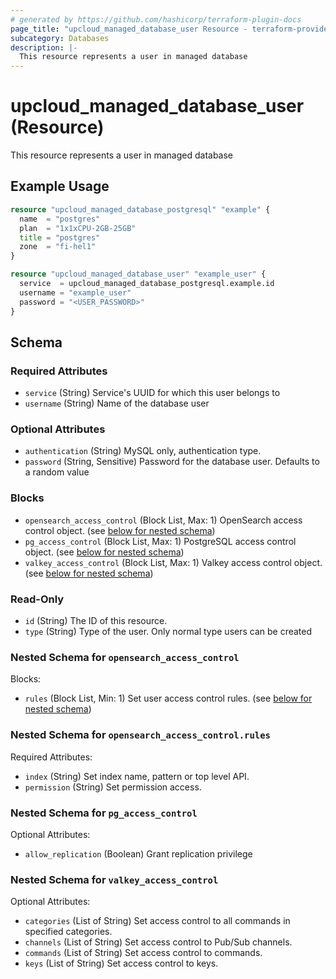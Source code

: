 ```yaml
---
# generated by https://github.com/hashicorp/terraform-plugin-docs
page_title: "upcloud_managed_database_user Resource - terraform-provider-upcloud"
subcategory: Databases
description: |-
  This resource represents a user in managed database
---
```


# upcloud_managed_database_user (Resource)

This resource represents a user in managed database

## Example Usage

```terraform
resource "upcloud_managed_database_postgresql" "example" {
  name  = "postgres"
  plan  = "1x1xCPU-2GB-25GB"
  title = "postgres"
  zone  = "fi-hel1"
}

resource "upcloud_managed_database_user" "example_user" {
  service  = upcloud_managed_database_postgresql.example.id
  username = "example_user"
  password = "<USER_PASSWORD>"
}
```

<!-- schema generated by tfplugindocs -->
## Schema

### Required Attributes

- `service` (String) Service's UUID for which this user belongs to
- `username` (String) Name of the database user

### Optional Attributes

- `authentication` (String) MySQL only, authentication type.
- `password` (String, Sensitive) Password for the database user. Defaults to a random value

### Blocks

- `opensearch_access_control` (Block List, Max: 1) OpenSearch access control object. (see [below for nested schema](#nestedblock--opensearch_access_control))
- `pg_access_control` (Block List, Max: 1) PostgreSQL access control object. (see [below for nested schema](#nestedblock--pg_access_control))
- `valkey_access_control` (Block List, Max: 1) Valkey access control object. (see [below for nested schema](#nestedblock--valkey_access_control))

### Read-Only

- `id` (String) The ID of this resource.
- `type` (String) Type of the user. Only normal type users can be created

<a id="nestedblock--opensearch_access_control"></a>
### Nested Schema for `opensearch_access_control`

Blocks:

- `rules` (Block List, Min: 1) Set user access control rules. (see [below for nested schema](#nestedblock--opensearch_access_control--rules))

<a id="nestedblock--opensearch_access_control--rules"></a>
### Nested Schema for `opensearch_access_control.rules`

Required Attributes:

- `index` (String) Set index name, pattern or top level API.
- `permission` (String) Set permission access.



<a id="nestedblock--pg_access_control"></a>
### Nested Schema for `pg_access_control`

Optional Attributes:

- `allow_replication` (Boolean) Grant replication privilege


<a id="nestedblock--valkey_access_control"></a>
### Nested Schema for `valkey_access_control`

Optional Attributes:

- `categories` (List of String) Set access control to all commands in specified categories.
- `channels` (List of String) Set access control to Pub/Sub channels.
- `commands` (List of String) Set access control to commands.
- `keys` (List of String) Set access control to keys.
